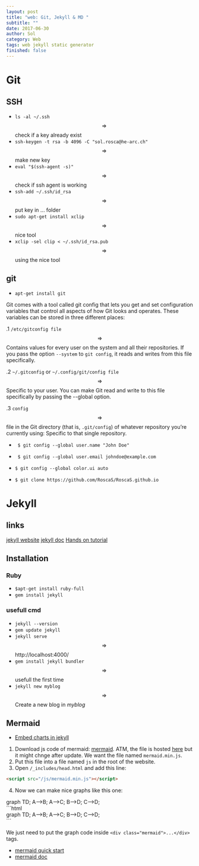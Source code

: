 ```yaml
---
layout: post
title: "web: Git, Jekyll & MD "
subtitle: ""
date: 2017-06-30
author: Sol
category: Web
tags: web jekyll static generator
finished: false
---
```


# Git

## SSH

* `ls -al ~/.ssh` $$ \Rightarrow $$ check if a key already exist
* `ssh-keygen -t rsa -b 4096 -C "sol.rosca@he-arc.ch"` $$ \Rightarrow $$ make new key
* `eval "$(ssh-agent -s)"` $$ \Rightarrow $$ check if ssh agent is working
* `ssh-add ~/.ssh/id_rsa` $$ \Rightarrow $$ put key in ... folder
* `sudo apt-get install xclip` $$ \Rightarrow $$ nice tool
* `xclip -sel clip < ~/.ssh/id_rsa.pub ` $$ \Rightarrow $$  using the nice tool

## git

* `apt-get install git` 

Git comes with a tool called git config that lets you get and set configuration variables that control all aspects of how Git looks and operates. These variables can be stored in three different places:

.1 `/etc/gitconfig file` $$ \Rightarrow $$  Contains values for every user on the system and all their repositories. If you pass the option `--system` to `git config`, it reads and writes from this file specifically.

.2 `~/.gitconfig` or `~/.config/git/config file` $$ \Rightarrow $$  Specific to your user. You can make Git read and write to this file specifically by passing the --global option.

.3 `config` $$ \Rightarrow $$  file in the Git directory (that is, `.git/config`) of whatever repository you’re currently using: Specific to that single repository.


* ` $ git config --global user.name "John Doe"`
* ` $ git config --global user.email johndoe@example.com`

* `$ git config --global color.ui auto`

* `$ git clone https://github.com/RoscaS/RoscaS.github.io`


# Jekyll

## links
[jekyll website](https://jekyllrb.com/)
[jekyll doc](https://jekyllrb.com/docs/home/)
[Hands on tutorial](http://jekyllrb.com/tutorials/)

## Installation

### Ruby

* `$apt-get install ruby-full`  
* `gem install jekyll`


### usefull cmd

* `jekyll --version`
* `gem update jekyll`
* `jekyll serve` $$ \Rightarrow $$ http://localhost:4000/
* `gem install jekyll bundler` $$ \Rightarrow $$ usefull the first time
* `jekyll new myblog` $$ \Rightarrow $$ Create a new blog in _myblog_

## Mermaid
* [Embed charts in jekyll](http://kkpattern.github.io/2015/05/15/Embed-Chart-in-Jekyll.html)

1. Download js code of mermaid: [mermaid](https://github.com/knsv/mermaid). ATM, the file is hosted [here](https://unpkg.com/mermaid@7.1.0/dist/) but it might chnge after update. We want the file named `mermaid.min.js`.
2. Put this file into a file named `js` in the root of the website.
3. Open `/_includes/head.html` and add this line: 
```html
<script src="/js/mermaid.min.js"></script>
```
4. Now we can make nice graphs like this one:
<div class="mermaid">
graph TD;
    A-->B;
    A-->C;
    B-->D;
    C-->D;
</div>
```html
<div class="mermaid">
graph TD;
    A-->B;
    A-->C;
    B-->D;
    C-->D;
</div>
```

We just need to put the graph code inside `<div class="mermaid">...</div>` tags.

* [mermaid quick start](https://github.com/knsv/mermaid)
* [mermaid doc](https://mermaidjs.github.io)